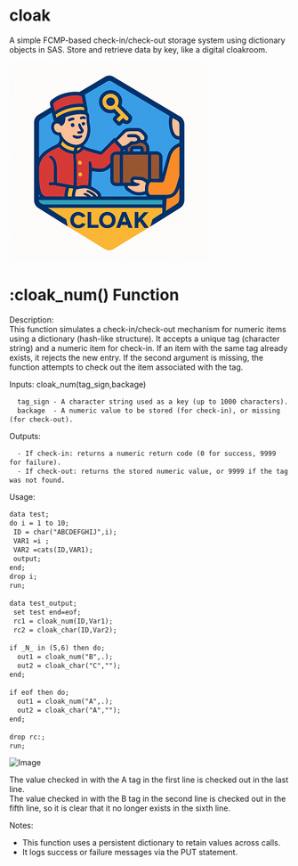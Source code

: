# cloak
A simple FCMP-based check-in/check-out storage system using dictionary objects in SAS. Store and retrieve data by key, like a digital cloakroom.  

![cloak](./cloak_small.png)  

# :cloak_num() Function
Description:  
  This function simulates a check-in/check-out mechanism for numeric items  
  using a dictionary (hash-like structure). It accepts a unique tag (character string) 
  and a numeric item for check-in. If an item with the same tag already exists, 
  it rejects the new entry. If the second argument is missing, the function 
  attempts to check out the item associated with the tag.  

Inputs:  cloak_num(tag_sign,backage) 
~~~text 
  tag_sign - A character string used as a key (up to 1000 characters).
  backage  - A numeric value to be stored (for check-in), or missing (for check-out).
~~~
Outputs:  
~~~text 
  - If check-in: returns a numeric return code (0 for success, 9999 for failure).
  - If check-out: returns the stored numeric value, or 9999 if the tag was not found.
~~~
Usage:  
~~~sas 
data test;
do i = 1 to 10;
 ID = char("ABCDEFGHIJ",i);
 VAR1 =i ;
 VAR2 =cats(ID,VAR1);
 output;
end;
drop i;
run;

data test_output;
 set test end=eof;
 rc1 = cloak_num(ID,Var1);
 rc2 = cloak_char(ID,Var2);

if _N_ in (5,6) then do;
  out1 = cloak_num("B",.);
  out2 = cloak_char("C","");
end;

if eof then do;
  out1 = cloak_num("A",.);
  out2 = cloak_char("A","");
end;

drop rc:;
run;
~~~
<img width="683" height="316" alt="Image" src="https://github.com/user-attachments/assets/3d31b161-d0a7-4658-9126-28a7ef6c055c" />

The value checked in with the A tag in the first line is checked out in the last line.  
The value checked in with the B tag in the second line is checked out in the fifth line, so it is clear that it no longer exists in the sixth line.  

Notes:  
  - This function uses a persistent dictionary to retain values across calls.  
  - It logs success or failure messages via the PUT statement.
